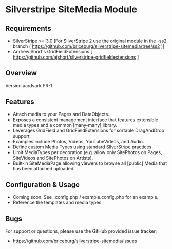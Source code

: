 # Silverstripe SiteMedia Module

## Requirements
 * SilverStripe >= 3.0 [For SilverStripe 2 use the original module in the -ss2 branch ( https://github.com/briceburg/silverstripe-sitemedia/tree/ss2 )]
 * Andrew Short's GridFieldExtensions [ https://github.com/ajshort/silverstripe-gridfieldextensions ]
 
 
## Overview


Version aardvark PR-1


## Features

  * Attach media to your Pages and DataObjects. 
  * Exposes a consistent management interface that features extensible media types and a common [many-many] library. 
  * Leverages GridField and GridFieldExtensions for sortable DragAndDrop support. 
  * Examples include Photos, Videos, YouTubeVideos, and Audio.
  * Define custom Media Types using standard SilverStripe practices
  * Limit MediaTypes per decoration (e.g. allow only SitePhotos on Pages, SiteVideos and SitePhotos on Artists).
  * Built-in SiteMediaPage allowing viewers to browse all [public] Media that has been attached uploaded.
 
	
## Configuration & Usage

 * Coming soon. See _config.php / example.config.php for an example.
 * Reference the templates and media types

## Bugs

For support or questions, please use the GitHub provided issue tracker;
* https://github.com/briceburg/silverstripe-sitemedia/issues